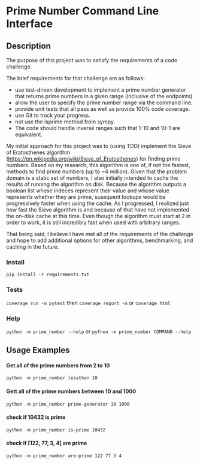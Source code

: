 # Prime Number Command Line Interface
## Description
The purpose of this project was to satisfy the requirements of a code challenge.

The brief requirements for that challenge are as follows:
- use test-driven development to implement a prime number generator that
returns prime numbers in a given range (inclusive of the endpoints).
- allow the user to specify the prime number range via
the command line.
- provide unit tests that all
pass as well as provide 100% code coverage.
- use Git to track your progress.
- not use the isprime method from sympy.
- The code should handle inverse ranges such that 1-10 and 10-1 are equivalent.

My initial approach for this project was to (using TDD) implement the Sieve of Eratosthenes algorithm (https://en.wikipedia.org/wiki/Sieve_of_Eratosthenes) for finding prime numbers. Based on my research, this algorithm is one of, if not the fastest, methods to find prime numbers (up to ~4 million). Given that the problem domain is a static set of numbers, I also initially intended to cache the results of running the algorithm on disk. Because the algorithm outputs a boolean list whose indeces represent their value and whose value represents whether they are prime, susequent lookups would be progressively faster when using the cache. As I progressed, I realized just how fast the Sieve algorithm is and because of that have not implemented the on-disk cache at this time. Even though the algorithm must start at 2 in order to work, it is still incredibly fast when used with arbitrary ranges.

That being said, I believe I have met all of the requirements of the challenge and hope to add additional options for other algorithms, benchmarking, and caching in the future.

### Install 
`pip install -r requirements.txt`
### Tests
`coverage run -m pytest` then
`coverage report -m` or `coverage html`
### Help
`python -m prime_number --help` or `python -m prime_number COMMAND --help`
## Usage Examples
#### Get all of the prime numbers from 2 to 10
`python -m prime_number lessthan 10`
#### Gett all of the prime numbers between 10 and 1000
`python -m prime_number prime-generator 10 1000`
#### check if 10432 is prime
`python -m prime_number is-prime 10432`
#### check if [122, 77, 3, 4] are prime
`python -m prime_number are-prime 122 77 3 4`